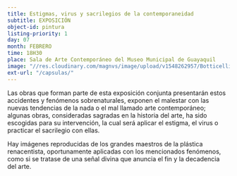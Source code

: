 ```yaml
---
title: Estigmas, virus y sacrilegios de la contemporaneidad
subtitle: EXPOSICIÓN
object-id: pintura
listing-priority: 1
day: 07
month: FEBRERO
time: 18H30
place: Sala de Arte Contemporáneo del Museo Municipal de Guayaquil
image: "//res.cloudinary.com/magnvs/image/upload/v1548262957/Botticelliz_kdk2ps.jpg"
ext-url: "/capsulas/"
---
```


Las obras que forman parte de esta exposición conjunta presentarán estos accidentes y fenómenos sobrenaturales, exponen
el malestar con las nuevas tendencias de la nada o el mal llamado arte contemporáneo; algunas obras, consideradas sagradas en la historia 
del arte, ha sido escogidas para su intervención, la cual será aplicar el estigma, el virus o practicar el sacrilegio con ellas.  

Hay imágenes reproducidas de los grandes maestros de la plástica renacentista,
oportunamente aplicadas con los mencionados fenómenos, como si se tratase de una señal 
divina que anuncia el fin y la decadencia del arte.
